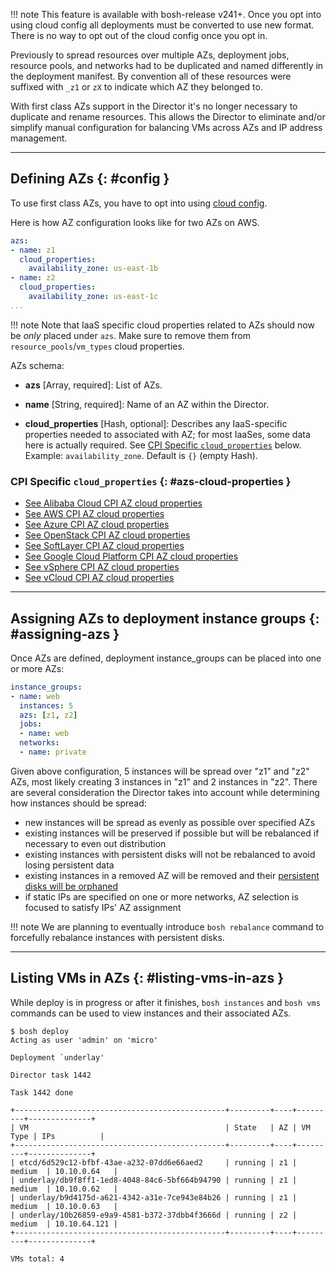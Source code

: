 !!! note
    This feature is available with bosh-release v241+. Once you opt into using cloud config all deployments must be converted to use new format. There is no way to opt out of the cloud config once you opt in.

Previously to spread resources over multiple AZs, deployment jobs, resource pools, and networks had to be duplicated and named differently in the deployment manifest. By convention all of these resources were suffixed with `_z1` or `zX` to indicate which AZ they belonged to.

With first class AZs support in the Director it's no longer necessary to duplicate and rename resources. This allows the Director to eliminate and/or simplify manual configuration for balancing VMs across AZs and IP address management.

---
## Defining AZs {: #config }

To use first class AZs, you have to opt into using [cloud config](cloud-config.md).

Here is how AZ configuration looks like for two AZs on AWS.

```yaml
azs:
- name: z1
  cloud_properties:
    availability_zone: us-east-1b
- name: z2
  cloud_properties:
    availability_zone: us-east-1c
...
```

!!! note
    Note that IaaS specific cloud properties related to AZs should now be *only* placed under `azs`. Make sure to remove them from `resource_pools`/`vm_types` cloud properties.

AZs schema:

* **azs** [Array, required]: List of AZs.

* **name** [String, required]: Name of an AZ within the Director.
* **cloud_properties** [Hash, optional]: Describes any IaaS-specific properties needed to associated with AZ; for most IaaSes, some data here is actually required. See [CPI Specific `cloud_properties`](#azs-cloud-properties) below. Example: `availability_zone`. Default is `{}` (empty Hash).

### CPI Specific `cloud_properties` {: #azs-cloud-properties }

- [See Alibaba Cloud CPI AZ cloud properties](alicloud-cpi.md#azs)
- [See AWS CPI AZ cloud properties](aws-cpi.md#azs)
- [See Azure CPI AZ cloud properties](azure-cpi.md#azs)
- [See OpenStack CPI AZ cloud properties](openstack-cpi.md#azs)
- [See SoftLayer CPI AZ cloud properties](softlayer-cpi.md#azs)
- [See Google Cloud Platform CPI AZ cloud properties](google-cpi.md#azs)
- [See vSphere CPI AZ cloud properties](vsphere-cpi.md#azs)
- [See vCloud CPI AZ cloud properties](vcloud-cpi.md#azs)

---
## Assigning AZs to deployment instance groups {: #assigning-azs }

Once AZs are defined, deployment instance_groups can be placed into one or more AZs:

```yaml
instance_groups:
- name: web
  instances: 5
  azs: [z1, z2]
  jobs:
  - name: web
  networks:
  - name: private
```

Given above configuration, 5 instances will be spread over "z1" and "z2" AZs, most likely creating 3 instances in "z1" and 2 instances in "z2". There are several consideration the Director takes into account while determining how instances should be spread:

- new instances will be spread as evenly as possible over specified AZs
- existing instances will be preserved if possible but will be rebalanced if necessary to even out distribution
- existing instances with persistent disks will not be rebalanced to avoid losing persistent data
- existing instances in a removed AZ will be removed and their [persistent disks will be orphaned](persistent-disks.md)
- if static IPs are specified on one or more networks, AZ selection is focused to satisfy IPs' AZ assignment

!!! note
    We are planning to eventually introduce `bosh rebalance` command to forcefully rebalance instances with persistent disks.

---
## Listing VMs in AZs {: #listing-vms-in-azs }

While deploy is in progress or after it finishes, `bosh instances` and `bosh vms` commands can be used to view instances and their associated AZs.

```shell
$ bosh deploy
Acting as user 'admin' on 'micro'

Deployment `underlay'

Director task 1442

Task 1442 done

+-----------------------------------------------+---------+----+---------+--------------+
| VM                                            | State   | AZ | VM Type | IPs          |
+-----------------------------------------------+---------+----+---------+--------------+
| etcd/6d529c12-bfbf-43ae-a232-07dd6e66aed2     | running | z1 | medium  | 10.10.0.64   |
| underlay/db9f8ff1-1ed8-4048-84c6-5bf664b94790 | running | z1 | medium  | 10.10.0.62   |
| underlay/b9d4175d-a621-4342-a31e-7ce943e84b26 | running | z1 | medium  | 10.10.0.63   |
| underlay/10b26859-e9a9-4581-b372-37dbb4f3666d | running | z2 | medium  | 10.10.64.121 |
+-----------------------------------------------+---------+----+---------+--------------+

VMs total: 4
```
